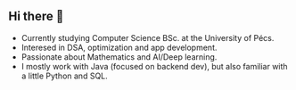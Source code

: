 ## Hi there 👋
- Currently studying Computer Science BSc. at the University of Pécs.
- Interesed in DSA, optimization and app development.
- Passionate about Mathematics and AI/Deep learning.
- I mostly work with Java (focused on backend dev), but also familiar with a little Python and SQL.

<!--
**darko637/darko637** is a ✨ _special_ ✨ repository because its `README.md` (this file) appears on your GitHub profile.

Here are some ideas to get you started:

- 🔭 I’m currently working on ...
- 🌱 I’m currently learning ...
- 👯 I’m looking to collaborate on ...
- 🤔 I’m looking for help with ...
- 💬 Ask me about ...
- 📫 How to reach me: ...
- 😄 Pronouns: ...
- ⚡ Fun fact: ...
-->
